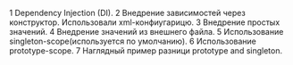 1 Dependency Injection (DI).
2 Внедрение зависимостей через конструктор. Использовали xml-конфиугарицю. 
3 Внедрение простых значений.
4 Внедрение значений из внешнего файла.
5 Использование singleton-scope(используется по умолчанию). 
6 Использование prototype-scope. 
7 Наглядный пример разници prototype and singleton.
